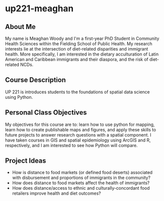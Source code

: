 # up221-meaghan

## About Me

My name is Meaghan Woody and I'm a first-year PhD Student in Community Health Sciences within the Fielding School of Public Health. My research interests lie at the intersection of diet-related disparities and immigrant health. More specifically, I am interested in the dietary acculturation of Latin American and Caribbean immigrants and their diaspora, and the risk of diet-related NCDs. 

## Course Description

UP 221 is introduces students to the foundations of spatial data science using Python.

## Personal Class Objectives

My objectives for this course are to: learn how to use python for mapping, learn how to create publishable maps and figures, and apply these skills to future projects to answer research questions with a spatial component. I have taken courses in GIS and spatial epidemiology using ArcGIS and R, respectively, and I am interested to see how Python will compare.

## Project Ideas

- How is distance to food markets (or defined food deserts) associated with disbursement and proportions of immigrants in the community?
- How does distance to food markets affect the health of immigrants?
- How does distance/access to ethnic and culturally-concordant food retailers improve health and diet outcomes?
